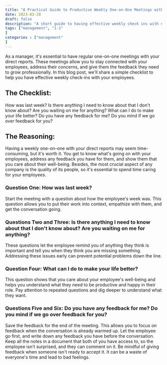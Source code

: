 ```yaml
---
title: "A Practical Guide to Productive Weekly One-on-One Meetings with Employees"
date: 2023-03-28
draft: false
description: "A short guide to having effective weekly check ins with employees."
tags: ["management", "1-1"
]
categories : ["management"
]
---
```

As a manager, it's essential to have regular one-on-one meetings with your direct reports. These meetings allow you to stay connected with your employees, address their concerns, and give them the feedback they need to grow professionally. In this blog post, we'll share a simple checklist to help you have effective weekly check-ins with your employees.

## The Checklist:

How was last week?
Is there anything I need to know about that I don't know about?
Are you waiting on me for anything?
What can I do to make your life better?
Do you have any feedback for me?
Do you mind if we go over feedback for you?

## The Reasoning:
Having a weekly one-on-one with your direct reports may seem time-consuming, but it's worth it. You get to know what's going on with your employees, address any feedback you have for them, and show them that you care about their well-being. Besides, the most crucial aspect of any company is the quality of its people, so it's essential to spend time caring for your employees.

### Question One: How was last week?
Start the meeting with a question about how the employee's week was. This question allows you to put their work into context, empathize with them, and get the conversation going.

### Questions Two and Three: Is there anything I need to know about that I don't know about? Are you waiting on me for anything?
These questions let the employee remind you of anything they think is important and tell you when they think you are missing something. Addressing these issues early can prevent potential problems down the line.

### Question Four: What can I do to make your life better?
This question shows that you care about your employee's well-being and helps you understand what they need to be productive and happy in their role. Pay attention to repeated questions and dig deeper to understand what they want.

### Questions Five and Six: Do you have any feedback for me? Do you mind if we go over feedback for you?
Save the feedback for the end of the meeting. This allows you to focus on feedback when the conversation is already warmed up. Let the employee go first, and write down any feedback you have before the conversation. Keep all the notes in a document that both of you have access to, so the employee isn't surprised, and they can comment on it. Be mindful of giving feedback when someone isn't ready to accept it. It can be a waste of everyone's time and lead to bad feelings.